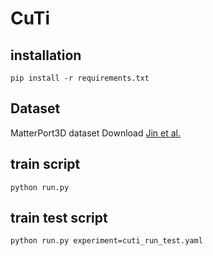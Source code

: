 # CuTi

## installation
```shell
pip install -r requirements.txt
```

## Dataset
MatterPort3D dataset Download [Jin et al.](https://github.com/jinlinyi/SparsePlanes/blob/main/docs/data.md)

## train script
```shell
python run.py 
```

## train test script
```shell
python run.py experiment=cuti_run_test.yaml
```

